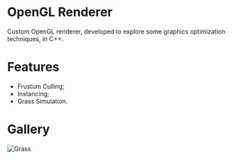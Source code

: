 # OpenGL Renderer

Custom OpenGL renderer, developed to explore some graphics optimization techniques, in C++.

# Features

- Frustum Culling;
- Instancing;
- Grass Simulation.

# Gallery

![Grass](./media/grass_anim.gif)

